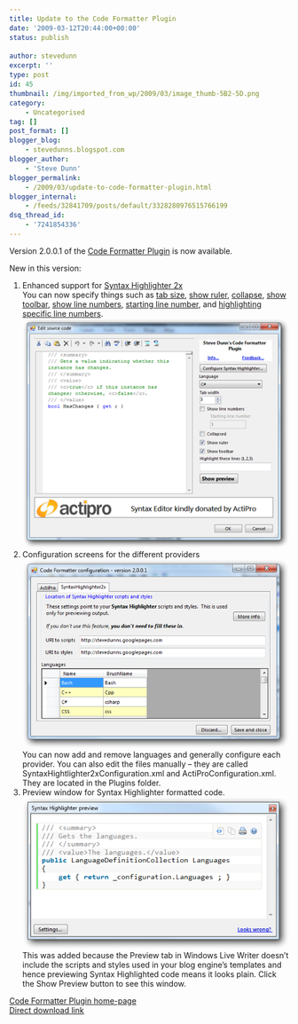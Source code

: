 ```yaml
---
title: Update to the Code Formatter Plugin
date: '2009-03-12T20:44:00+00:00'
status: publish

author: stevedunn
excerpt: ''
type: post
id: 45
thumbnail: /img/imported_from_wp/2009/03/image_thumb-5B2-5D.png
category:
    - Uncategorised
tag: []
post_format: []
blogger_blog:
    - stevedunns.blogspot.com
blogger_author:
    - 'Steve Dunn'
blogger_permalink:
    - /2009/03/update-to-code-formatter-plugin.html
blogger_internal:
    - /feeds/32841709/posts/default/3328280976515766199
dsq_thread_id:
    - '7241854336'
---
```

Version 2.0.0.1 of the [Code Formatter Plugin](https://sites.google.com/site/stevedunns/codeformatterforwindowslivewriter) is now available.

New in this version:

1. Enhanced support for [Syntax Highlighter 2x](http://alexgorbatchev.com/wiki/SyntaxHighlighter)   
  You can now specify things such as [tab size](http://alexgorbatchev.com/wiki/SyntaxHighlighter:Demo:tab-size), [show ruler](http://alexgorbatchev.com/wiki/SyntaxHighlighter:Demo:ruler), [collapse](http://alexgorbatchev.com/wiki/SyntaxHighlighter:Demo:collapse), [show toolbar](http://alexgorbatchev.com/wiki/SyntaxHighlighter:Demo:toolbar), [show line numbers](http://alexgorbatchev.com/wiki/SyntaxHighlighter:Demo:gutter), [starting line number](http://alexgorbatchev.com/wiki/SyntaxHighlighter:Demo:first-line), and [highlighting specific line numbers](http://alexgorbatchev.com/wiki/SyntaxHighlighter:Demo:highlight).   
  [![image](/img/imported_from_wp/2009/03/image_thumb-5B2-5D.png "image")](/img/imported_from_wp/2009/03/image_thumb-5B2-5D.png)
2. Configuration screens for the different providers   
  [![image](/img/imported_from_wp/2009/03/image_thumb13.png "image")](/img/imported_from_wp/2009/03/image_thumb13.png)   
  You can now add and remove languages and generally configure each provider. You can also edit the files manually – they are called SyntaxHightlighter2xConfiguration.xml and ActiProConfiguration.xml. They are located in the Plugins folder.
3. Preview window for Syntax Highlighter formatted code.   
  [![image](/img/imported_from_wp/2009/03/image_thumb14.png "image")](/img/imported_from_wp/2009/03/image_thumb14.png)   
  This was added because the Preview tab in Windows Live Writer doesn’t include the scripts and styles used in your blog engine’s templates and hence previewing Syntax Highlighted code means it looks plain. Click the Show Preview button to see this window.

[Code Formatter Plugin home-page](https://sites.google.com/site/stevedunns/codeformatterforwindowslivewriter)   
[Direct download link](https://sites.google.com/site/stevedunns/CodeFormatterPlugin2.0.0.1.zip)